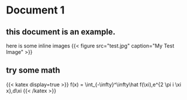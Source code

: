 # Document 1

## this document is an example.

here is some inline images
{{< figure src="test.jpg" caption="My Test Image" >}}


## try some math

{{< katex display=true >}}
f(x) = \int_{-\infty}^\infty\hat f(\xi)\,e^{2 \pi i \xi x}\,d\xi
{{< /katex >}}

